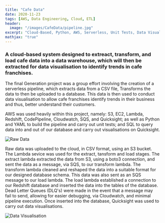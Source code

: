 ```yaml
---
title: "Cafe Data"
date: 2020-11-23
tags: [AWS, Data Engineering, Cloud, ETL]
header:
  image: "/images/CafeData/pipeline.jpg"
excerpt: "Cloud-Based, Python, AWS, Serverless, Unit Tests, Data Visualisation"
mathjax: "true"
---
```


### A cloud-based system designed to extreact, transform, and load cafe data into a data warehouse, which will then be extracted for data visualisation to identify trends in cafe franchises. 

The final Generation project was a group effort involving the creation of a serverless pipeline, which extracts data from a CSV file, Transforms the data to then be uploaded to a database. This data is then used to conduct data visualisation to allow cafe franchises identify trends in their business and thus, better understand their customers.

AWS was used heavily within this project, namely: S3, EC2, Lambda, Redshift, CodePipeline, Cloudwatch, SQS, and Quicksight; as well as Python and YAML to build the pipeline and carry out unit tests; and SQL to query data into and out of our database and carry out visualisations on Quicksight. 

<img src="{{ site.url }}{{ site.baseurl }}/images/CafeData/raw-data.jpg" alt="Raw Data">

Raw data was uploaded to the cloud, in CSV format, using an S3 bucket. The Lambda sevice was used for the extract, tansform and load stages. The extract lambda extracted the data from S3, using a boto3 connection, and sent the data as a message, via SQS, to our transform lambda. The transform lambda cleaned and reshaped the data into a suitable format for our designed database schema. This data was also sent as an SQS message to our load lambda. The load lambda established a connection to our Redshift database and inserted the data into the tables of the database. Dead Letter Queues (DLQ's) were made in the event that a message may fail to send, allowing for easier debugging, via Cloudwatch, and minimal pipeline execution. Once inserted into the database, Quicksight was used to carry out data visualisations. 

<img src="{{ site.url }}{{ site.baseurl }}/images/CafeData/data-vis.jpg" alt="Data Visualisation">



